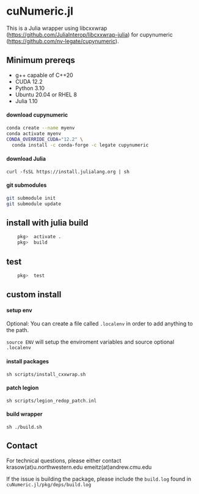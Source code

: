 # cuNumeric.jl
 
This is a Julia wrapper using libcxxwrap (https://github.com/JuliaInterop/libcxxwrap-julia) for cupynumeric (https://github.com/nv-legate/cupynumeric).

## Minimum prereqs
- g++ capable of C++20
- CUDA 12.2
- Python 3.10
- Ubuntu 20.04 or RHEL 8
- Julia 1.10

#### download cupynumeric 

```bash 
conda create --name myenv 
conda activate myenv
CONDA_OVERRIDE_CUDA="12.2" \
  conda install -c conda-forge -c legate cupynumeric
```

#### download Julia 
`curl -fsSL https://install.julialang.org | sh`

#### git submodules
```bash
git submodule init
git submodule update
```

## install with julia build
```julia
    pkg>  activate .
    pkg>  build
```

## test
```julia
    pkg>  test
```

## custom install

#### setup env 
Optional: You can create a file called `.localenv` in order to add anything to the path. 

`source ENV` will setup the enviroment variables and source optional `.localenv`

#### install packages
`sh scripts/install_cxxwrap.sh`

#### patch legion
`sh scripts/legion_redop_patch.inl`

#### build wrapper
`sh ./build.sh`



## Contact
For technical questions, please either contact 
krasow(at)u.northwestern.edu
emeitz(at)andrew.cmu.edu

If the issue is building the package, please include the `build.log` found in `cuNumeric.jl/pkg/deps/build.log`